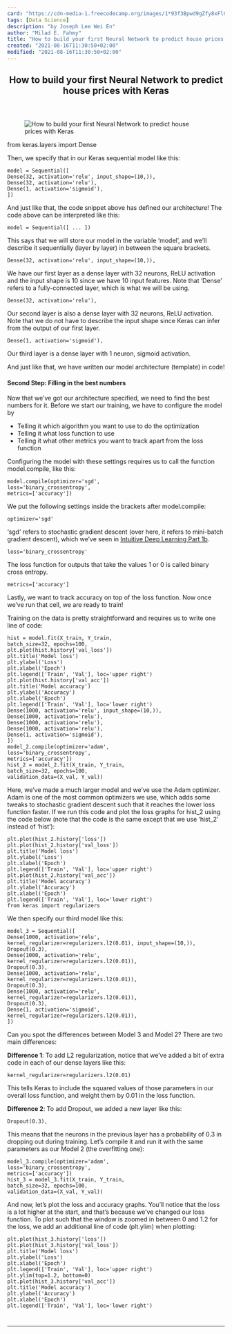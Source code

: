 ```yaml
---
card: "https://cdn-media-1.freecodecamp.org/images/1*93f3Bpwd9gZfy8xFl0mZrw.jpeg"
tags: [Data Science]
description: "by Joseph Lee Wei En"
author: "Milad E. Fahmy"
title: "How to build your first Neural Network to predict house prices with Keras"
created: "2021-08-16T11:30:50+02:00"
modified: "2021-08-16T11:30:50+02:00"
---
```

<div class="site-wrapper">
<main id="site-main" class="site-main outer">
<div class="inner">
<article class="post-full post tag-data-science tag-machine-learning tag-deep-learning tag-technology tag-tech ">
<header class="post-full-header">
<h1 class="post-full-title">How to build your first Neural Network to predict house prices with Keras</h1>
</header>
<figure class="post-full-image">
<picture>
<source media="(max-width: 700px)" sizes="1px" srcset="data:image/gif;base64,R0lGODlhAQABAIAAAAAAAP///yH5BAEAAAAALAAAAAABAAEAAAIBRAA7 1w">
<source media="(min-width: 701px)" sizes="(max-width: 800px) 400px,
(max-width: 1170px) 700px,
1400px" srcset="https://cdn-media-1.freecodecamp.org/images/1*93f3Bpwd9gZfy8xFl0mZrw.jpeg 300w,
https://cdn-media-1.freecodecamp.org/images/1*93f3Bpwd9gZfy8xFl0mZrw.jpeg 600w,
https://cdn-media-1.freecodecamp.org/images/1*93f3Bpwd9gZfy8xFl0mZrw.jpeg 1000w,
https://cdn-media-1.freecodecamp.org/images/1*93f3Bpwd9gZfy8xFl0mZrw.jpeg 2000w">
<img onerror="this.style.display='none'" src="https://cdn-media-1.freecodecamp.org/images/1*93f3Bpwd9gZfy8xFl0mZrw.jpeg" alt="How to build your first Neural Network to predict house prices with Keras">
</picture>
</figure>
<section class="post-full-content">
<div class="post-content medium-migrated-article">
from keras.layers import Dense</code></pre><p>Then, we specify that in our Keras sequential model like this:</p><pre><code class="language-py">model = Sequential([
Dense(32, activation='relu', input_shape=(10,)),
Dense(32, activation='relu'),
Dense(1, activation='sigmoid'),
])</code></pre><p>And just like that, the code snippet above has defined our architecture! The code above can be interpreted like this:</p><p><code>model = Sequential([ ... ])</code></p><p>This says that we will store our model in the variable ‘model’, and we’ll describe it sequentially (layer by layer) in between the square brackets.</p><p><code>Dense(32, activation='relu', input_shape=(10,)),</code></p><p>We have our first layer as a dense layer with 32 neurons, ReLU activation and the input shape is 10 since we have 10 input features. Note that ‘Dense’ refers to a fully-connected layer, which is what we will be using.</p><p><code>Dense(32, activation='relu'),</code></p><p>Our second layer is also a dense layer with 32 neurons, ReLU activation. Note that we do not have to describe the input shape since Keras can infer from the output of our first layer.</p><p><code>Dense(1, activation='sigmoid'),</code></p><p>Our third layer is a dense layer with 1 neuron, sigmoid activation.</p><p>And just like that, we have written our model architecture (template) in code!</p><h4 id="second-step-filling-in-the-best-numbers"><strong>Second Step: Filling in the best numbers</strong></h4><p>Now that we’ve got our architecture specified, we need to find the best numbers for it. Before we start our training, we have to configure the model by</p><ul><li>Telling it which algorithm you want to use to do the optimization</li><li>Telling it what loss function to use</li><li>Telling it what other metrics you want to track apart from the loss function</li></ul><p>Configuring the model with these settings requires us to call the function model.compile, like this:</p><pre><code class="language-py">model.compile(optimizer='sgd',
loss='binary_crossentropy',
metrics=['accuracy'])</code></pre><p>We put the following settings inside the brackets after model.compile:</p><p><code>optimizer='sgd'</code></p><p>‘sgd’ refers to stochastic gradient descent (over here, it refers to mini-batch gradient descent), which we’ve seen in <a href="https://medium.com/intuitive-deep-learning/intuitive-deep-learning-part-1b-introduction-to-neural-networks-8565d97ddd2d" rel="noopener">Intuitive Deep Learning Part 1b</a>.</p><p><code>loss='binary_crossentropy'</code></p><p>The loss function for outputs that take the values 1 or 0 is called binary cross entropy.</p><p><code>metrics=['accuracy']</code></p><p>Lastly, we want to track accuracy on top of the loss function. Now once we’ve run that cell, we are ready to train!</p><p>Training on the data is pretty straightforward and requires us to write one line of code:</p><pre><code class="language-py">hist = model.fit(X_train, Y_train,
batch_size=32, epochs=100,
plt.plot(hist.history['val_loss'])
plt.title('Model loss')
plt.ylabel('Loss')
plt.xlabel('Epoch')
plt.legend(['Train', 'Val'], loc='upper right')
plt.plot(hist.history['val_acc'])
plt.title('Model accuracy')
plt.ylabel('Accuracy')
plt.xlabel('Epoch')
plt.legend(['Train', 'Val'], loc='lower right')
Dense(1000, activation='relu', input_shape=(10,)),
Dense(1000, activation='relu'),
Dense(1000, activation='relu'),
Dense(1000, activation='relu'),
Dense(1, activation='sigmoid'),
])
model_2.compile(optimizer='adam',
loss='binary_crossentropy',
metrics=['accuracy'])
hist_2 = model_2.fit(X_train, Y_train,
batch_size=32, epochs=100,
validation_data=(X_val, Y_val))</code></pre><p>Here, we’ve made a much larger model and we’ve use the Adam optimizer. Adam is one of the most common optimizers we use, which adds some tweaks to stochastic gradient descent such that it reaches the lower loss function faster. If we run this code and plot the loss graphs for hist_2 using the code below (note that the code is the same except that we use ‘hist_2’ instead of ‘hist’):</p><pre><code class="language-py">plt.plot(hist_2.history['loss'])
plt.plot(hist_2.history['val_loss'])
plt.title('Model loss')
plt.ylabel('Loss')
plt.xlabel('Epoch')
plt.legend(['Train', 'Val'], loc='upper right')
plt.plot(hist_2.history['val_acc'])
plt.title('Model accuracy')
plt.ylabel('Accuracy')
plt.xlabel('Epoch')
plt.legend(['Train', 'Val'], loc='lower right')
from keras import regularizers</code></pre><p>We then specify our third model like this:</p><pre><code class="language-py">model_3 = Sequential([
Dense(1000, activation='relu', kernel_regularizer=regularizers.l2(0.01), input_shape=(10,)),
Dropout(0.3),
Dense(1000, activation='relu', kernel_regularizer=regularizers.l2(0.01)),
Dropout(0.3),
Dense(1000, activation='relu', kernel_regularizer=regularizers.l2(0.01)),
Dropout(0.3),
Dense(1000, activation='relu', kernel_regularizer=regularizers.l2(0.01)),
Dropout(0.3),
Dense(1, activation='sigmoid', kernel_regularizer=regularizers.l2(0.01)),
])</code></pre><p>Can you spot the differences between Model 3 and Model 2? There are two main differences:</p><p><strong>Difference 1</strong>: To add L2 regularization, notice that we’ve added a bit of extra code in each of our dense layers like this:</p><p><code>kernel_regularizer=regularizers.l2(0.01)</code></p><p>This tells Keras to include the squared values of those parameters in our overall loss function, and weight them by 0.01 in the loss function.</p><p><strong>Difference 2</strong>: To add Dropout, we added a new layer like this:</p><p><code>Dropout(0.3),</code></p><p>This means that the neurons in the previous layer has a probability of 0.3 in dropping out during training. Let’s compile it and run it with the same parameters as our Model 2 (the overfitting one):</p><pre><code class="language-py">model_3.compile(optimizer='adam',
loss='binary_crossentropy',
metrics=['accuracy'])
hist_3 = model_3.fit(X_train, Y_train,
batch_size=32, epochs=100,
validation_data=(X_val, Y_val))</code></pre><p>And now, let’s plot the loss and accuracy graphs. You’ll notice that the loss is a lot higher at the start, and that’s because we’ve changed our loss function. To plot such that the window is zoomed in between 0 and 1.2 for the loss, we add an additional line of code (plt.ylim) when plotting:</p><pre><code class="language-py">plt.plot(hist_3.history['loss'])
plt.plot(hist_3.history['val_loss'])
plt.title('Model loss')
plt.ylabel('Loss')
plt.xlabel('Epoch')
plt.legend(['Train', 'Val'], loc='upper right')
plt.ylim(top=1.2, bottom=0)
plt.plot(hist_3.history['val_acc'])
plt.title('Model accuracy')
plt.ylabel('Accuracy')
plt.xlabel('Epoch')
plt.legend(['Train', 'Val'], loc='lower right')
</div>
<hr>
</section>
</article>
</div>
</main>
</div>
<!-- Google Tag Manager (noscript) -->
<!-- End Google Tag Manager (noscript) -->
